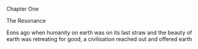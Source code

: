 Chapter One

The Resonance 


 Eons ago when humanity on earth was on its last straw and the beauty of earth was retreating for good, a civilisation reached out and offered earth 
	